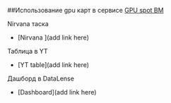 ##Использование gpu карт в сервисе [GPU spot ВМ](https://abc-prestable.yandex-team.ru/services/gpu_spot_vm/folders/)

Nirvana таска
 - [Nirvana ](add link here)

Таблица в YT
 - [YT table](add link here)

Дашборд в DataLense
 - [Dashboard](add link here)

